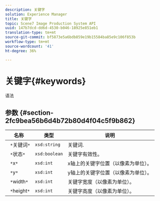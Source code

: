 ```yaml
---
description: 关键字
solution: Experience Manager
title: 关键字
topic: Scene7 Image Production System API
uuid: 147b7dcd-dd6d-4530-b046-18925e851eb1
translation-type: tm+mt
source-git-commit: bf5873e5a6bdb859e19b15584ba85e9c106f853b
workflow-type: tm+mt
source-wordcount: '41'
ht-degree: 36%

---
```



# 关键字{#keywords}

语法

## 参数 {#section-2fc9bea56b6d4b72b80d4f04c5f9b862}

| 名称 | 类型 | 说明 |
|---|---|---|
| ` *`关键词`*` | `xsd:string` | 关键词. |
| ` *`状态`*` | `xsd:boolean` | 关键字有效性。 |
| ` *`x`*` | `xsd:int` | x轴上的关键字位置（以像素为单位）。 |
| ` *`y`*` | `xsd:int` | y轴上的关键字位置（以像素为单位）。 |
| ` *`width`*` | `xsd:int` | 关键字宽度（以像素为单位）。 |
| ` *`height`*` | `xsd:int` | 关键字高度（以像素为单位）。 |

